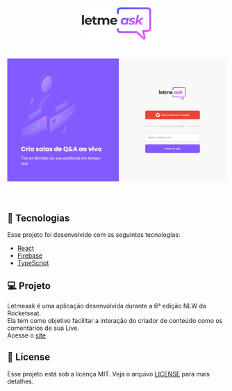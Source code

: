 <p align="center">
  <img alt="Letmeask" src="src\assets\images\logo.svg" width="160px">
</p>

<h1 align="center">
    <img alt="Letmeask" src="src\assets\images\tela.PNG" />
</h1>

<br>

## 🧪 Tecnologias

Esse projeto foi desenvolvido com as seguintes tecnologias:

- [React](https://reactjs.org)
- [Firebase](https://firebase.google.com/)
- [TypeScript](https://www.typescriptlang.org/)

## 💻 Projeto

Letmeask é uma aplicação desenvolvida durante a 6ª edição NLW da Rocketseat.<br>
Ela tem como objetivo facilitar a interação do criador de conteúdo como os comentários de sua Live.<br>
Acesse o [site](https://letmeask-6b010.web.app/)

## 📝 License

Esse projeto está sob a licença MIT. Veja o arquivo [LICENSE](LICENSE.md) para mais detalhes.
